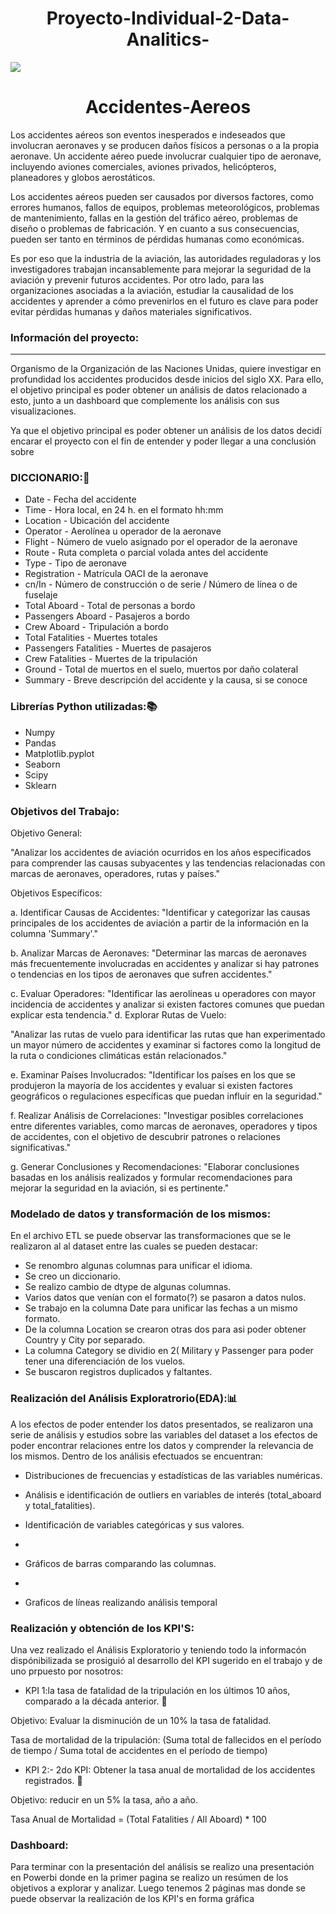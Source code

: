 
 <h1 align="center">Proyecto-Individual-2-Data-Analitics-</h1>
 
 ![](https://laportadacanada.com/userfiles/images/accidentes-tragicos.jpg) 

 <h1 align="center">Accidentes-Aereos</h1>

Los accidentes aéreos son eventos inesperados e indeseados que involucran aeronaves y se producen daños físicos a personas o a la propia aeronave. Un accidente aéreo puede involucrar cualquier tipo de aeronave, incluyendo aviones comerciales, aviones privados, helicópteros, planeadores y globos aerostáticos.

Los accidentes aéreos pueden ser causados por diversos factores, como errores humanos, fallos de equipos, problemas meteorológicos, problemas de mantenimiento, fallas en la gestión del tráfico aéreo, problemas de diseño o problemas de fabricación. Y en cuanto a sus consecuencias, pueden ser tanto en términos de pérdidas humanas como económicas.

Es por eso que la industria de la aviación, las autoridades reguladoras y los investigadores trabajan incansablemente para mejorar la seguridad de la aviación y prevenir futuros accidentes. Por otro lado, para las organizaciones asociadas a la aviación, estudiar la causalidad de los accidentes y aprender a cómo prevenirlos en el futuro es clave para poder evitar pérdidas humanas y daños materiales significativos.

### Información del proyecto:
***
Organismo de la Organización de las Naciones Unidas, quiere investigar en profundidad los accidentes producidos desde inicios del siglo XX. Para ello, el objetivo principal es poder obtener un análisis de datos relacionado a esto, junto a un dashboard que complemente los análisis con sus visualizaciones.

Ya que el objetivo principal es poder obtener un análisis de los datos decidí encarar el proyecto con el fin de entender y poder llegar a una conclusión sobre 

### DICCIONARIO::open_book:

- Date - Fecha del accidente<br>
- Time - Hora local, en 24 h. en el formato hh:mm<br>
- Location - Ubicación del accidente<br>
- Operator - Aerolínea u operador de la aeronave<br>
- Flight -  Número de vuelo asignado por el operador de la aeronave<br>
- Route - Ruta completa o parcial volada antes del accidente<br>
- Type - Tipo de aeronave<br>
- Registration - Matrícula OACI de la aeronave<br>
- cn/In - Número de construcción o de serie / Número de línea o de fuselaje<br>
- Total Aboard - Total de personas a bordo<br>
- Passengers Aboard - Pasajeros a bordo<br>
- Crew Aboard - Tripulación a bordo<br>
- Total Fatalities - Muertes totales<br>
- Passengers Fatalities - Muertes de pasajeros<br>
- Crew Fatalities - Muertes de la tripulación<br>
- Ground - Total de muertos en el suelo, muertos por daño colateral<br>
- Summary - Breve descripción del accidente y la causa, si se conoce<br>

### Librerías Python utilizadas::books:
- Numpy 
- Pandas
- Matplotlib.pyplot 
- Seaborn
- Scipy
- Sklearn
  
### Objetivos del Trabajo:

Objetivo General:

"Analizar los accidentes de aviación ocurridos en los años especificados para comprender las causas subyacentes y las tendencias relacionadas con marcas de aeronaves, operadores, rutas y países."

Objetivos Específicos:

a. Identificar Causas de Accidentes:
"Identificar y categorizar las causas principales de los accidentes de aviación a partir de la información en la columna 'Summary'."

b. Analizar Marcas de Aeronaves:
"Determinar las marcas de aeronaves más frecuentemente involucradas en accidentes y analizar si hay patrones o tendencias en los tipos de aeronaves que sufren accidentes."

c. Evaluar Operadores:
"Identificar las aerolíneas u operadores con mayor incidencia de accidentes y analizar si existen factores comunes que puedan explicar esta tendencia."
d. Explorar Rutas de Vuelo:

"Analizar las rutas de vuelo para identificar las rutas que han experimentado un mayor número de accidentes y examinar si factores como la longitud de la ruta o condiciones climáticas están relacionados."

e. Examinar Países Involucrados:
"Identificar los países en los que se produjeron la mayoría de los accidentes y evaluar si existen factores geográficos o regulaciones específicas que puedan influir en la seguridad."

f. Realizar Análisis de Correlaciones:
"Investigar posibles correlaciones entre diferentes variables, como marcas de aeronaves, operadores y tipos de accidentes, con el objetivo de descubrir patrones o relaciones significativas."

g. Generar Conclusiones y Recomendaciones:
"Elaborar conclusiones basadas en los análisis realizados y formular recomendaciones para mejorar la seguridad en la aviación, si es pertinente."

### Modelado de datos y transformación de los mismos:

En el archivo ETL se puede observar las transformaciones que se le realizaron al al dataset entre las cuales se pueden destacar:
- Se renombro algunas columnas para unificar el idioma.
- Se creo un diccionario.
- Se realizo cambio de dtype de algunas columnas.
- Varios datos que venían con el formato(?) se pasaron a datos nulos.
- Se trabajo en la columna Date para unificar las fechas a un mismo formato.
- De la columna Location se crearon otras dos para asi poder obtener Country y City por separado. 
- La columna Category se dividio en 2( Military y Passenger para poder tener una diferenciación de los vuelos.
- Se buscaron registros duplicados y faltantes.

### Realización del Análisis Exploratrorio(EDA)::bar_chart:

A los efectos de poder entender los datos presentados, se realizaron una serie de análisis y estudios sobre las variables del dataset a los efectos de poder encontrar relaciones entre los datos y comprender la relevancia de los mismos. Dentro de los análisis efectuados se encuentran:

- Distribuciones de frecuencias y estadísticas de las variables numéricas.
  
- Análisis e identificación de outliers en variables de interés (total_aboard y total_fatalities).
  
- Identificación de variables categóricas y sus valores.
- 
- Gráficos de barras comparando las columnas.
- 
- Graficos de líneas realizando análisis temporal 



### Realización y obtención de los KPI'S:

Una vez realizado el Análisis Exploratorio y teniendo todo la informacón dispónibilizada se prosiguió al desarrollo del KPI sugerido en el trabajo y de uno prpuesto por nosotros:

- KPI 1:la tasa de fatalidad de la tripulación en los últimos 10 años, comparado a la década anterior. :pushpin:
  
Objetivo: Evaluar la disminución de un 10% la tasa de fatalidad.

Tasa de mortalidad de la tripulación: (Suma total de fallecidos en el período de tiempo / Suma total de accidentes en el período de tiempo)

- KPI 2:- 2do KPI:  Obtener la tasa anual de mortalidad de los accidentes registrados. :pushpin:

 Objetivo: reducir en un 5% la tasa, año a año.

Tasa Anual de Mortalidad = (Total Fatalities / All Aboard) * 100

### Dashboard: 

Para terminar con la presentación del análisis se realizo una presentación en Powerbi donde en la primer pagina se realizo  un resúmen de los objetivos a explorar y analizar. Luego tenemos 2 páginas mas donde se puede observar la realización de los KPI's en forma gráfica 

